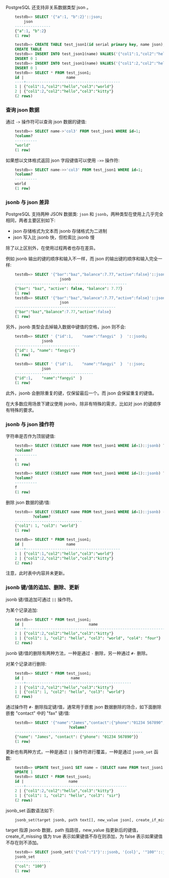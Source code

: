 
PostgreSQL 还支持非关系数据类型 json 。

```sql
    testdb=> SELECT '{"a":1, "b":2}'::json;
        json      
    ----------------
    {"a":1, "b":2}
    (1 row)
```

```sql
    testdb=> CREATE TABLE test_json1(id serial primary key, name json);
    CREATE TABLE
    testdb=> INSERT INTO test_json1(name) VALUES('{"col1":1,"col2":"hello","col3":"world"}');
    INSERT 0 1
    testdb=> INSERT INTO test_json1(name) VALUES('{"col1":2,"col2":"hello","col3":"kitty"}');
    INSERT 0 1
    testdb=> SELECT * FROM test_json1;
    id |                   name                   
    ----+------------------------------------------
    1 | {"col1":1,"col2":"hello","col3":"world"}
    2 | {"col1":2,"col2":"hello","col3":"kitty"}
    (2 rows)
```

### 查询 json 数据

通过 `->` 操作符可以查询 json 数据的键值:
```sql
    testdb=> SELECT name->'col3' FROM test_json1 WHERE id=1;
    ?column? 
    ----------
    "world"
    (1 row)
```

如果想以文体格式返回 json 字段键值可以使用 `->>` 操作符:
```sql
    testdb=> SELECT name->>'col3' FROM test_json1 WHERE id=1;
    ?column? 
    ----------
    world
    (1 row)
```

### jsonb 与 json 差异

PostgreSQL 支持两种 JSON 数据类: `json` 和 `jsonb`，两种类型在使用上几乎完全相同，两者主要区别如下:
* json 存储格式为文本而 jsonb 存储格式为二进制
* json 写入比 jsonb 快，但检索比 jsonb 慢

除了以上区别外，在使用过程两者也存在差异。

例如 jsonb 输出的键的顺序和输入不一样，而 json 的输出键的顺序和输入完全一样:
```sql
    testdb=> SELECT '{"bar":"baz","balance":7.77,"active":false}'::jsonb;
                        jsonb                       
    --------------------------------------------------
    {"bar": "baz", "active": false, "balance": 7.77}
    (1 row)
    testdb=> SELECT '{"bar":"baz","balance":7.77,"active":false}'::json;
                        json                     
    ---------------------------------------------
    {"bar":"baz","balance":7.77,"active":false}
    (1 row)
```

另外，jsonb 类型会去掉输入数据中键值的空格，json 则不会:
```sql
    testdb=> SELECT ' {"id":1,    "name":"fangyi"  }  '::jsonb;
                jsonb            
    -----------------------------
    {"id": 1, "name": "fangyi"}
    (1 row)

    testdb=> SELECT ' {"id":1,    "name":"fangyi"  }  '::json;
                json                
    -----------------------------------
    {"id":1,    "name":"fangyi"  }  
    (1 row)
```

此外，jsonb 会删除重复的键，仅保留最后一个。而 json 会保留重复的键值。

在大多数应用场景下建议使用 jsonb，除非有特殊的需求，比如对 json 的键顺序有特殊的要求。

### jsonb 与 json 操作符

字符串是否作为顶层键值:
```sql
    testdb=> SELECT ((SELECT name FROM test_json1 WHERE id=1)::jsonb) ? 'col1';
    ?column? 
    ----------
    t
    (1 row)

    testdb=> SELECT ((SELECT name FROM test_json1 WHERE id=1)::jsonb) ? 'col4';
    ?column? 
    ----------
    f
    (1 row)
```

删除 json 数据的键/值:
```sql
    testdb=> SELECT ((SELECT name FROM test_json1 WHERE id=1)::jsonb) - 'col2';
            ?column?           
    ------------------------------
    {"col1": 1, "col3": "world"}
    (1 row)

    testdb=> SELECT * FROM test_json1;
    id |                   name                   
    ----+------------------------------------------
    1 | {"col1":1,"col2":"hello","col3":"world"}
    2 | {"col1":2,"col2":"hello","col3":"kitty"}
    (2 rows)
```
注意，此时表中内容并未更新。

### jsonb 键/值的追加、删除、更新

jsonb 键/值追加可通过 `||` 操作符。

为某个记录追加:
```sql
    testdb=> SELECT * FROM test_json1;
    id |                             name                              
    ----+---------------------------------------------------------------
    2 | {"col1":2,"col2":"hello","col3":"kitty"}
    1 | {"col1": 1, "col2": "hello", "col3": "world", "col4": "four"}
    (2 rows)
```

jsonb 键/值的删除有两种方法，一种是通过 `-` 删除，另一种通过 `#-` 删除。

对某个记录进行删除:
```sql
    testdb=> SELECT * FROM test_json1;
    id |                     name                      
    ----+-----------------------------------------------
    2 | {"col1":2,"col2":"hello","col3":"kitty"}
    1 | {"col1": 1, "col2": "hello", "col3": "world"}
    (2 rows)
```

通过操作符 `#-` 删除指定键/值，通常用于嵌套 json 数据删除的场合，如下面删除嵌套 "contact" 中的 "fax" 键/值:
```sql
    testdb=> SELECT '{"name":"James","contact":{"phone":"01234 567890","fax":"01987 543210"}}'::jsonb #- '{contact,fax}'::text[];
                            ?column?                         
    ---------------------------------------------------------
    {"name": "James", "contact": {"phone": "01234 567890"}}
    (1 row)
```

更新也有两种方式，一种是通过 `||` 操作符进行覆盖，一种是通过 `jsonb_set` 函数:
```sql
    testdb=> UPDATE test_json1 SET name = (SELECT name FROM test_json1 WHERE id=1)::jsonb || '{"col3":"sir"}' WHERE id=1;
    UPDATE 1
    testdb=> SELECT * FROM test_json1;
    id |                    name                     
    ----+---------------------------------------------
    2 | {"col1":2,"col2":"hello","col3":"kitty"}
    1 | {"col1": 1, "col2": "hello", "col3": "sir"}
    (2 rows)
```

jsonb_set 函数语法如下:
```sql
    jsonb_set(target jsonb, path text[], new_value json[, create_if_missing boolean])
```
target 指源 jsonb 数据，path 指路径，new_value 指更新后的键值，create_if_missing 值为 true 表示如果键值不存在则添加，为 false 表示如果键值不存在则不添加。

```sql
    testdb=> SELECT jsonb_set('{"col":"1"}'::jsonb, '{col}', '"100"'::jsonb, false);
    jsonb_set    
    ----------------
    {"col": "100"}
    (1 row) 
```
